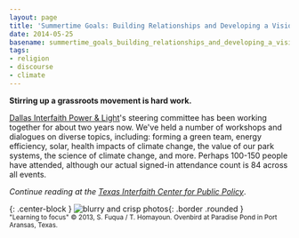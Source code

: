 ```yaml
---
layout: page
title: 'Summertime Goals: Building Relationships and Developing a Vision'
date: 2014-05-25
basename: summertime_goals_building_relationships_and_developing_a_vision
tags:
- religion
- discourse
- climate
---
```


**Stirring up a grassroots movement is hard work.**

<a href="http://www.dallasinterfaith.org">Dallas Interfaith Power &amp;
Light</a>'s steering committee has been working together for about two years
now. We've held a number of workshops and dialogues on diverse topics,
including: forming a green team, energy efficiency, solar, health impacts of
climate change, the value of our park systems, the science of climate change,
and more. Perhaps 100-150 people have attended, although our actual signed-in
attendance count is 84 across all events.

_Continue reading at the [Texas Interfaith Center for Public Policy](http://www.texasinterfaithcenter.org/blog/summertime-goals-building-relationships-and-developing-vision)_.

{: .center-block }
![blurry and crisp
photos](/images/ovenbirdLearningToFocus.png){: .border .rounded }<br> <small>"Learning to focus"
&copy; 2013, S. Fuqua / T. Homayoun. Ovenbird at Paradise Pond in Port Aransas,
Texas.</small>
